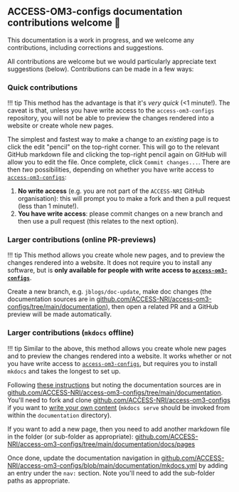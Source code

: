 ## ACCESS-OM3-configs documentation contributions welcome 🙏
This documentation is a work in progress, and we welcome any contributions, including corrections and suggestions.

All contributions are welcome but we would particularly appreciate text suggestions (below). Contributions can be made in a few ways:

### Quick contributions 
!!! tip
    This method has the advantage is that it's *very quick* (<1 minute!). The caveat is that, unless you have write access to the `access-om3-configs` repository, you will not be able to preview the changes rendered into a website or create whole new pages. <br>

The simplest and fastest way to make a change to an _existing_ page is to click the edit "pencil" on the top-right corner. This will go to the relevant GitHub markdown file and clicking the top-right pencil again on GitHub will allow you to edit the file. Once complete, click `Commit changes...`. There are then _two_ possibilities, depending on whether you have  write access to [`access-om3-configs`](https://github.com/ACCESS-NRI/access-om3-configs): 

1.  **No write access** (e.g. you are not part of the `ACCESS-NRI` GitHub organisation): this will prompt you to make a fork and then a pull request (less than 1 minute!). 
1.  **You have write access**: please commit changes on a new branch and then use a pull request (this relates to the next option). 

### Larger contributions (online PR-previews)
!!! tip
    This method allows you create whole new pages, and to preview the changes rendered into a website. It does not require you to install any software, but is **only available for people with write access to [`access-om3-configs`](https://github.com/ACCESS-NRI/access-om3-configs)**.<br>

Create a new branch, e.g. `jblogs/doc-update`, make doc changes (the documentation sources are in [github.com/ACCESS-NRI/access-om3-configs/tree/main/documentation](https://github.com/ACCESS-NRI/access-om3-configs/tree/main/documentation)), then open a related PR and a GitHub preview will be made automatically.

### Larger contributions (`mkdocs` offline)
!!! tip
    Similar to the above, this method allows you create whole new pages and to preview the changes rendered into a website. It works whether or not you have write access to [`access-om3-configs`](https://github.com/ACCESS-NRI/access-om3-configs), but requires you to install `mkdocs` and takes the longest to set up.<br>

Following [these instructions](https://docs.access-hive.org.au/about/contribute/contribute_on_github/) but noting the documentation sources are in [github.com/ACCESS-NRI/access-om3-configs/tree/main/documentation](https://github.com/ACCESS-NRI/access-om3-configs/tree/main/documentation). You'll need to fork and clone [github.com/ACCESS-NRI/access-om3-configs](https://github.com/ACCESS-NRI/access-om3-configs) if you want to [write your own content](https://docs.access-hive.org.au/about/contribute/contribute_on_github/) (`mkdocs serve` should be invoked from within the `documentation` directory).

If you want to add a new page, then you need to add another markdown file in the folder (or sub-folder as appropriate):
[github.com/ACCESS-NRI/access-om3-configs/tree/main/documentation/docs/pages](https://github.com/ACCESS-NRI/access-om3-configs/tree/main/documentation/docs/pages)

Once done, update the documentation navigation in [github.com/ACCESS-NRI/access-om3-configs/blob/main/documentation/mkdocs.yml](https://github.com/ACCESS-NRI/access-om3-configs/blob/main/documentation/mkdocs.yml) by adding an entry under the `nav:` section. Note you'll need to add the sub-folder paths as appropriate.
